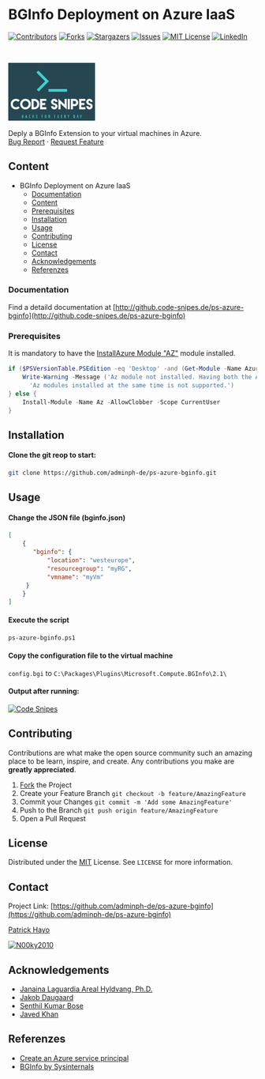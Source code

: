 <!--
*** To avoid retyping too much info. Do a search and replace for the following:
*** adminph-de, ps-azure-bginfo, N00ky2010, patrick.hayo@flsmidth.com
-->

# BGInfo Deployment on Azure IaaS 

[![Contributors][contributors-shield]][contributors-url]
[![Forks][forks-shield]][forks-url]
[![Stargazers][stars-shield]][stars-url]
[![Issues][issues-shield]][issues-url]
[![MIT License][license-shield]][license-url]
[![LinkedIn][linkedin-shield]][linkedin-url]

<br />
<p align="left">
  <a href="https://github.com/adminph-de/ps-azure-bginfo">
    <img src="images/logo.png" alt="Code Snipes" width="35%" height="35%">
  </a>
  <p align="left">
    Deply a BGInfo Extension to your virtual machines in Azure.
    <br />
    <a href="https://github.com/adminph-de/ps-azure-bginfo/issues">Bug Report</a>
    ·
    <a href="https://github.com/adminph-de/ps-azure-bginfo/issues">Request Feature</a>
  </p>
</p>


## Content

- BGInfo Deployment on Azure IaaS
  - [Documentation](#documentation)
  - [Content](#content)
  - [Prerequisites](#Prerequisites)
  - [Installation](#installation)
  - [Usage](#usage)
  - [Contributing](#contributing)
  - [License](#license)
  - [Contact](#contact)
  - [Acknowledgements](#acknowledgements)
  - [Referenzes](#referenzes)

### Documentation

Find a detaild documentation at [http://github.code-snipes.de/ps-azure-bginfo](http://github.code-snipes.de/ps-azure-bginfo) 


### Prerequisites

It is mandatory to have the [InstallAzure Module "AZ"](https://docs.microsoft.com/en-us/powershell/azure/install-az-ps?view=azps-4.4.0) module installed.
```powershell
if ($PSVersionTable.PSEdition -eq 'Desktop' -and (Get-Module -Name AzureRM -ListAvailable)) {
    Write-Warning -Message ('Az module not installed. Having both the AzureRM and ' +
      'Az modules installed at the same time is not supported.')
} else {
    Install-Module -Name Az -AllowClobber -Scope CurrentUser
}
```

## Installation

#### Clone the git reop to start:
```sh
git clone https://github.com/adminph-de/ps-azure-bginfo.git
```

## Usage

#### Change the JSON file (bginfo.json)
```json
[
    {
       "bginfo": {
           "location": "westeurope",
           "resourcegroup": "myRG",
           "vmname": "myVm"
     }
    }
]
````

#### Execute the script
```bash
ps-azure-bginfo.ps1
``` 

#### Copy the configuration file to the virtual machine
```config.bgi``` to ```C:\Packages\Plugins\Microsoft.Compute.BGInfo\2.1\```

#### Output after running:
<p align="left">
  <a href="https://github.com/adminph-de/ps-azure-bginfo">
    <img src="images/screenshot.png" alt="Code Snipes" width="35%" height="35%">
  </a>
</p>


## Contributing

Contributions are what make the open source community such an amazing place to be learn, inspire, and create. Any contributions you make are **greatly appreciated**.

1. [Fork](https://docs.github.com/en/enterprise/2.13/user/articles/fork-a-repo) the Project
2. Create your Feature Branch `git checkout -b feature/AmazingFeature`
3. Commit your Changes `git commit -m 'Add some AmazingFeature'`
4. Push to the Branch `git push origin feature/AmazingFeature`
5. Open a Pull Request


## License

Distributed under the [MIT](https://choosealicense.com/licenses/mit/) License. See `LICENSE` for more information.


## Contact

Project Link: [https://github.com/adminph-de/ps-azure-bginfo](https://github.com/adminph-de/ps-azure-bginfo)

[Patrick Hayo](patrick.hayo@flsmidth.com)

[![N00ky2010](https://img.shields.io/twitter/follow/N00ky2010)](https://www.twitter.com/N00ky2010)


## Acknowledgements

* [Janaina Laguardia Areal Hyldvang, Ph.D.](https://www.linkedin.com/in/janainahyldvang/)
* [Jakob Daugaard](https://www.linkedin.com/in/jakobdaugaard/?locale=en_US)
* [Senthil Kumar Bose](https://www.linkedin.com/in/senthil-kumar-bose-6900582/)
* [Javed Khan](https://www.linkedin.com/in/javed-khan-674863164/)


## Referenzes

* [Create an Azure service principal](https://docs.microsoft.com/en-us/powershell/azure/create-azure-service-principal-azureps?view=azps-4.4.0)
* [BGInfo by Sysinternals](https://docs.microsoft.com/en-us/sysinternals/downloads/bginfo/)


<!-- https://www.markdownguide.org/basic-syntax/#reference-style-links -->
[contributors-shield]: https://img.shields.io/github/contributors/adminph-de/ps-azure-bginfo.svg?style=flat-square
[contributors-url]: https://github.com/adminph-de/ps-azure-bginfo/graphs/contributors
[forks-shield]: https://img.shields.io/github/forks/adminph-de/ps-azure-bginfo.svg?style=flat-square
[forks-url]: https://github.com/adminph-de/ps-azure-bginfo/network/members
[stars-shield]: https://img.shields.io/github/stars/adminph-de/ps-azure-bginfo.svg?style=flat-square
[stars-url]: https://github.com/adminph-de/ps-azure-bginfo/stargazers
[issues-shield]: https://img.shields.io/github/issues/adminph-de/ps-azure-bginfo.svg?style=flat-square
[issues-url]: https://github.com/adminph-de/ps-azure-bginfo/issues
[license-shield]: https://img.shields.io/github/license/adminph-de/ps-azure-bginfo.svg?style=flat-square
[license-url]: https://github.com/adminph-de/ps-azure-bginfo/blob/master/LICENSE.txt
[linkedin-shield]: https://img.shields.io/badge/-LinkedIn-black.svg?style=flat-square&logo=linkedin&colorB=555
[linkedin-url]: https://www.linkedin.com/in/patrickhayo/?locale=en_US
[product-screenshot]: images/screenshot.png
[product-documentation]: http://github.code-snipes.de/ps-azure-bginfo